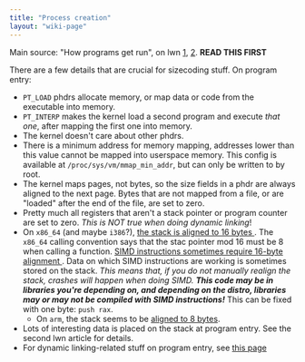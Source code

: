 ```yaml
---
title: "Process creation"
layout: "wiki-page"
---
```


Main source: "How programs get run", on lwn
[1](https://lwn.net/Articles/630727/), [2](https://lwn.net/Articles/631631/).
**READ THIS FIRST**

There are a few details that are crucial for sizecoding stuff. On program entry:

* `PT_LOAD` phdrs allocate memory, or map data or code from the executable into
  memory.
* `PT_INTERP` makes the kernel load a second program and execute *that one*,
  after mapping the first one into memory.
* The kernel doesn't care about other phdrs.
* There is a minimum address for memory mapping, addresses lower than this
  value cannot be mapped into userspace memory. This config is available at
  `/proc/sys/vm/mmap_min_addr`, but can only be written to by root.
* The kernel maps pages, not bytes, so the size fields in a phdr are always
  aligned to the next page. Bytes that are not mapped from a file, or are
  "loaded" after the end of the file, are set to zero.
* Pretty much all registers that aren't a stack pointer or program counter are
  set to zero. *This is NOT true when doing dynamic linking*!
* On `x86_64` (and maybe `i386`?), [the stack is aligned to 16 bytes
  ](https://refspecs.linuxbase.org/elf/x86_64-abi-0.99.pdf). The
  `x86_64` calling convention says that the stac pointer mod 16 must be 8 when
  calling a function. [SIMD instructions sometimes require 16-byte alignment
  ](https://pcy.ulyssis.be/intelrefspec.pdf).
  Data on which SIMD instructions are working is sometimes stored on the stack.
  *This means that, if you do not manually realign the stack, crashes will
  happen when doing SIMD. __This code may be in libraries you're depending on,
  and depending on the distro, libraries may or may not be compiled with SIMD
  instructions!__* This can be fixed with one byte: `push rax`.
  * On `arm`, the stack seems to be [aligned to 8 bytes](https://wiki.debian.org/ArmEabiPort#Stack_alignment).
* Lots of interesting data is placed on the stack at program entry. See the
  second lwn article for details.
* For dynamic linking-related stuff on program entry, see [this
  page]($docroot$lsc-wiki/explain/rtld.html)
